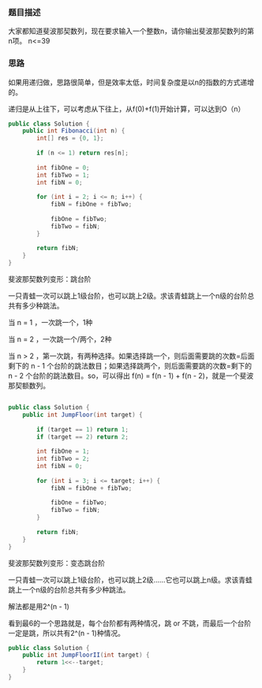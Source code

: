 ### 题目描述
大家都知道斐波那契数列，现在要求输入一个整数n，请你输出斐波那契数列的第n项。
n<=39

### 思路
如果用递归做，思路很简单，但是效率太低，时间复杂度是以n的指数的方式递增的。

递归是从上往下，可以考虑从下往上，从f(0)+f(1)开始计算，可以达到O（n）

```java
public class Solution {
    public int Fibonacci(int n) {
        int[] res = {0, 1};
        
        if (n <= 1) return res[n];
        
        int fibOne = 0;
        int fibTwo = 1;
        int fibN = 0;
        
        for (int i = 2; i <= n; i++) {
            fibN = fibOne + fibTwo;
            
            fibOne = fibTwo;
            fibTwo = fibN;
        }
        
        return fibN;
    }
}
```

斐波那契数列变形：跳台阶

一只青蛙一次可以跳上1级台阶，也可以跳上2级。求该青蛙跳上一个n级的台阶总共有多少种跳法。

当 n = 1 ，一次跳一个，1种

当 n = 2 ，一次跳一个/两个，2种

当 n > 2 ，第一次跳，有两种选择。如果选择跳一个，则后面需要跳的次数=后面剩下的 n - 1 个台阶的跳法数目；如果选择跳两个，则后面需要跳的次数=剩下的 n - 2 个台阶的跳法数目。so，可以得出 f(n) = f(n - 1) + f(n - 2)，就是一个斐波那契额数列。

```java

public class Solution {
    public int JumpFloor(int target) {
        
        if (target == 1) return 1;
        if (target == 2) return 2;
        
        int fibOne = 1;
        int fibTwo = 2;
        int fibN = 0;
        
        for (int i = 3; i <= target; i++) {
            fibN = fibOne + fibTwo;
            
            fibOne = fibTwo;
            fibTwo = fibN;
        }
        
        return fibN;
    }
}
```

斐波那契数列变形：变态跳台阶

一只青蛙一次可以跳上1级台阶，也可以跳上2级……它也可以跳上n级。求该青蛙跳上一个n级的台阶总共有多少种跳法。

解法都是用2^(n - 1)

看到最6的一个思路就是，每个台阶都有两种情况，跳 or 不跳，而最后一个台阶一定是跳，所以共有2^(n - 1)种情况。
```java
public class Solution {
    public int JumpFloorII(int target) {
        return 1<<--target;
    }
}
```